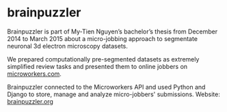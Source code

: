 # brainpuzzler

Brainpuzzler is part of My-Tien Nguyen’s bachelor’s thesis from December 2014 to March 2015 about a micro-jobbing approach to segmentate neuronal 3d electron microscopy datasets.

We prepared computationally pre-segmented datasets as extremely simplified review tasks and presented them to online jobbers on [microworkers.com](microworkers.com).

Brainpuzzler connected to the Microworkers API and used Python and Django to store, manage and analyze micro-jobbers' submissions.
Website: [brainpuzzler.org](brainpuzzler.org)
